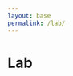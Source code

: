 ```yaml
---
layout: base
permalink: /lab/
---
```

<div class="lists">
<h1>Lab</h1>
<a href="/lab/helvetica/"><i class="far fa-clock fa-5x"></i></a>
<a href="/lab/set/"><i class="fab fa-buromobelexperte fa-5x"></i></a>
<a href="/lab/segment/"><i class="fab fa-digital-ocean fa-5x"></i></a>
</div>